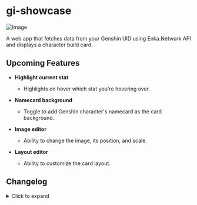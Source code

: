 # gi-showcase

![Image](https://github.com/user-attachments/assets/516ad95a-334a-4ef0-bd4e-646d1521f19f)

A web app that fetches data from your Genshin UID using Enka.Network API and displays a character build card.

## Upcoming Features

- **Highlight current stat**
	- Highlights on hover which stat you're hovering over.

- **Namecard background**
  - Toggle to add Genshin character's namecard as the card background.

- **Image editor**
  - Ability to change the image, its position, and scale.

- **Layout editor**
  - Ability to customize the card layout.

## Changelog
<details>
	<summary>Click to expand</summary>
  
  - v0.0.1:
	  - Added README.
  - v0.0.0:
	  - Added project files.
</details>
